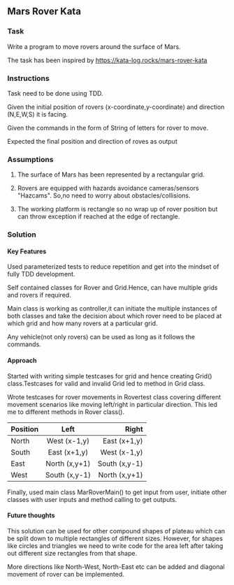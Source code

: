 ## Mars Rover Kata

### Task
Write a program to move rovers around the surface of Mars.

The task has been inspired by https://kata-log.rocks/mars-rover-kata

### Instructions
Task need to be done using TDD.

Given the initial position of rovers (x-coordinate,y-coordinate) and direction (N,E,W,S) it is facing.

Given the commands in the form of String of letters for rover to move.

Expected the final position and direction of roves as output

### Assumptions
1. The surface of Mars has been represented by a rectangular grid.

2. Rovers are equipped with hazards avoidance cameras/sensors "Hazcams".
So,no need to worry about obstacles/collisions. 

3. The working platform is rectangle so no wrap up of rover position but can throw exception if reached at the edge of rectangle.

### Solution
#### Key Features

Used parameterized tests to reduce repetition and get into the mindset of fully TDD development. 

Self contained classes for Rover and Grid.Hence, can have multiple grids and rovers if required. 

Main class is working as controller,it can initiate the multiple instances of both classes and take the decision about which rover need to be placed at which grid and how many rovers at a particular grid.

Any vehicle(not only rovers) can be used as long as it follows the commands.

#### Approach
Started with writing simple testcases for grid and hence creating Grid() class.Testcases for valid and invalid Grid led to method in Grid class.


Wrote testcases for rover movements in Rovertest class covering different movement scenarios  like moving left/right in particular direction.
This led me to different methods in Rover class().

| Position      | Left                       | Right |
| ------------- |:-------------------------: | -----:|
| North         | West  (x-1,y)              | East (x+1,y) |
| South         | East  (x+1,y)              | West (x-1,y)|
| East          | North (x,y+1)              | South (x,y-1) |
| West          | South  (x,y-1)             | North (x,y+1)|

Finally, used main class MarRoverMain() to get input from user, initiate other classes with user inputs and method calling to get outputs.

#### Future thoughts
This solution can be used for other compound shapes of plateau which can be split down to multiple rectangles of different sizes.
However, for shapes like circles and triangles we need to write code for the area left after taking out different size rectangles from that shape.

More directions like North-West, North-East etc can be added and diagonal movement of rover can be implemented. 

